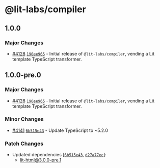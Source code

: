 # @lit-labs/compiler

## 1.0.0

### Major Changes

- [#4128](https://github.com/lit/lit/pull/4128) [`190ee965`](https://github.com/lit/lit/commit/190ee965df6d13ab9125f17034219478b5732a28) - Initial release of `@lit-labs/compiler`, vending a Lit template TypeScript transformer.

## 1.0.0-pre.0

### Major Changes

- [#4128](https://github.com/lit/lit/pull/4128) [`190ee965`](https://github.com/lit/lit/commit/190ee965df6d13ab9125f17034219478b5732a28) - Initial release of `@lit-labs/compiler`, vending a Lit template TypeScript transformer.

### Minor Changes

- [#4141](https://github.com/lit/lit/pull/4141) [`6b515e43`](https://github.com/lit/lit/commit/6b515e43c3a24cc8a593247d3aa72d81bcc724d5) - Update TypeScript to ~5.2.0

### Patch Changes

- Updated dependencies [[`6b515e43`](https://github.com/lit/lit/commit/6b515e43c3a24cc8a593247d3aa72d81bcc724d5), [`d27a77ec`](https://github.com/lit/lit/commit/d27a77ec3d3999e872df9218a2b07f90f22eb417)]:
  - lit-html@3.0.0-pre.1
